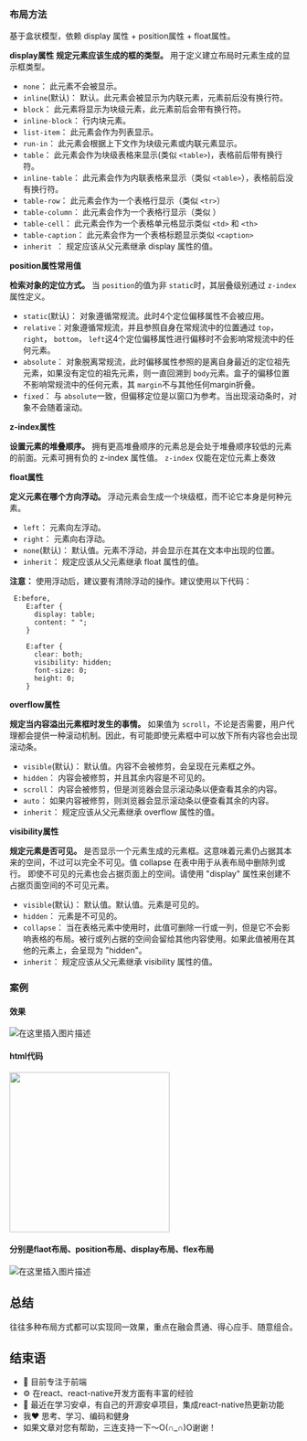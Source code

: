 ### 布局方法
基于盒状模型，依赖 display 属性 + position属性 + float属性。

**display属性**
**规定元素应该生成的框的类型。**  用于定义建立布局时元素生成的显示框类型。

-   `none`： 此元素不会被显示。
-   `inline`(默认)： 默认。此元素会被显示为内联元素，元素前后没有换行符。
-   `block`： 此元素将显示为块级元素，此元素前后会带有换行符。
-   `inline-block`： 行内块元素。
-   `list-item`： 此元素会作为列表显示。
-   `run-in`： 此元素会根据上下文作为块级元素或内联元素显示。
-   `table`： 此元素会作为块级表格来显示(类似 `<table>`)，表格前后带有换行符。
-   `inline-table`： 此元素会作为内联表格来显示（类似 `<table>`），表格前后没有换行符。
-   `table-row`： 此元素会作为一个表格行显示（类似 `<tr>`）
-   `table-column`： 此元素会作为一个表格行显示（类似 <col>）
-   `table-cell`： 此元素会作为一个表格单元格显示类似 `<td>` 和 `<th>`
-   `table-caption`： 此元素会作为一个表格标题显示类似 `<caption>`
-   `inherit `： 规定应该从父元素继承 display 属性的值。



**position属性常用值**

**检索对象的定位方式。** 当 `position`的值为非 `static`时，其层叠级别通过 `z-index`属性定义。

-   `static`(默认)： 对象遵循常规流。此时4个定位偏移属性不会被应用。
-   `relative`：对象遵循常规流，并且参照自身在常规流中的位置通过 `top`， `right`， `bottom`， `left`这4个定位偏移属性进行偏移时不会影响常规流中的任何元素。
-   `absolute`： 对象脱离常规流，此时偏移属性参照的是离自身最近的定位祖先元素，如果没有定位的祖先元素，则一直回溯到 `body`元素。盒子的偏移位置不影响常规流中的任何元素，其 `margin`不与其他任何margin折叠。
-   `fixed`： 与 `absolute`一致，但偏移定位是以窗口为参考。当出现滚动条时，对象不会随着滚动。


**z-index属性**

**设置元素的堆叠顺序。** 拥有更高堆叠顺序的元素总是会处于堆叠顺序较低的元素的前面。元素可拥有负的 z-index 属性值。 `z-index` 仅能在定位元素上奏效

**float属性**

**定义元素在哪个方向浮动。**  浮动元素会生成一个块级框，而不论它本身是何种元素。

-   `left`： 元素向左浮动。
-   `right`： 元素向右浮动。
-   `none`(默认)： 默认值。元素不浮动，并会显示在其在文本中出现的位置。
-   `inherit`： 规定应该从父元素继承 float 属性的值。

**注意：**  使用浮动后，建议要有清除浮动的操作。建议使用以下代码：
```
 E:before,
    E:after {
      display: table;
      content: " ";
    }

    E:after {
      clear: both;
      visibility: hidden;
      font-size: 0;
      height: 0;
    }
```


**overflow属性**

**规定当内容溢出元素框时发生的事情。**  如果值为 `scroll`，不论是否需要，用户代理都会提供一种滚动机制。因此，有可能即使元素框中可以放下所有内容也会出现滚动条。

-   `visible`(默认)： 默认值。内容不会被修剪，会呈现在元素框之外。
-   `hidden`： 内容会被修剪，并且其余内容是不可见的。
-   `scroll`： 内容会被修剪，但是浏览器会显示滚动条以便查看其余的内容。
-   `auto`： 如果内容被修剪，则浏览器会显示滚动条以便查看其余的内容。
-   `inherit`： 规定应该从父元素继承 overflow 属性的值。


**visibility属性**

**规定元素是否可见。** 是否显示一个元素生成的元素框。这意味着元素仍占据其本来的空间，不过可以完全不可见。值 collapse 在表中用于从表布局中删除列或行。 即使不可见的元素也会占据页面上的空间。请使用 "display" 属性来创建不占据页面空间的不可见元素。

-   `visible`(默认)： 默认值。默认值。元素是可见的。
-   `hidden`： 元素是不可见的。
-   `collapse`： 当在表格元素中使用时，此值可删除一行或一列，但是它不会影响表格的布局。被行或列占据的空间会留给其他内容使用。如果此值被用在其他的元素上，会呈现为 "hidden"。
-   `inherit`： 规定应该从父元素继承 visibility 属性的值。


### 案例
#### 效果
![在这里插入图片描述](https://img-blog.csdnimg.cn/331ad9db87d845cf9696ea61d2c654d9.png#pic_center)
#### html代码
<img src="https://img-blog.csdnimg.cn/5d54dddbc7f64a60889a88f802dc5493.png#pic_center" width="280"/>

#### 分别是flaot布局、position布局、display布局、flex布局
![在这里插入图片描述](https://img-blog.csdnimg.cn/c516ce8aeb274cf4a356e8f995e82a83.png#pic_center)



## 总结
往往多种布局方式都可以实现同一效果，重点在融会贯通、得心应手、随意组合。

## 结束语
- 👀 目前专注于前端
- ⚙️ 在react、react-native开发方面有丰富的经验
- 🔭 最近在学习安卓，有自己的开源安卓项目，集成react-native热更新功能
- 我❤️ 思考、学习、编码和健身
- 如果文章对您有帮助，三连支持一下～O(∩_∩)O谢谢！

